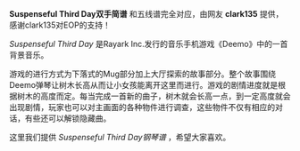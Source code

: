 

**Suspenseful Third Day双手简谱** 和五线谱完全对应，由网友 **clark135** 提供，感谢clark135对EOP的支持！

_Suspenseful Third Day_ 是Rayark Inc.发行的音乐手机游戏《Deemo》中的一首背景音乐。

游戏的进行方式为下落式的Mug部分加上大厅探索的故事部分。整个故事围绕Deemo弹琴让树木长高从而让小女孩能离开这里而进行。游戏的剧情进度就是根据树木的高度而定。每当完成一首新的曲子，树木就会长高一点，到一定高度就会出现剧情，玩家也可以对主画面的各种物件进行调查，这些物件不仅有相应的对话，有些还可以解锁隐藏曲。

这里我们提供 _Suspenseful Third Day钢琴谱_ ，希望大家喜欢。

